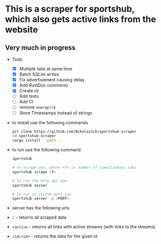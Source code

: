 # This is a scraper for sportshub, which also gets active links from the website

## Very much in progress

- Todo

  - [x] Multiple tabs at same time
  - [x] Batch SQLite writes
  - [x] Fix advertisement causing delay
  - [x] Add RustDoc comments
  - [x] Create cli
  - [ ] Add tests
  - [ ] Add CI
  - [ ] remove `unwrap()`s
  - [ ] Store Timestamps instead of strings

- to install use the following commands

  ```bash
  git clone https://github.com/NikolaiSch/sportshub-scraper
  cd sportshub-scraper
  cargo install --path .
  ```

- to run use the following command

  ```bash
  sportshub

  # to scrape use, where <T> is number of simultaneous tabs
  sportshub scrape <T>

  # to run the http api use
  sportshub server

  # to run on custom port use
  sportshub server -p <PORT>
  ```

- server has the following urls:
- `/` - returns all scraped data
- `/active` - returns all links with active streams (with links to the streams)
- `/id/<id>` - returns the data for the given id
